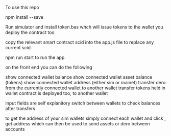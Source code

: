 To use this repo

npm install --save

Run simulator and install token.bas whch will issue tokens to the wallet you deploy the contract too

copy the relevant smart contract scid into the app.js file to replace any current scid

npm run start to run the app

on the front end you can do the following

show connected wallet balance
show connected wallet asset balance (tokens)
show connected wallet address (either sim or mainet)
transfer dero from the currently connected wallet to another wallet
transfer tokens held in wallet contract is deployed too, to another wallet

input fields are self explanitory switch between wallets to check balances after transfers

to get the address of your sim wallets simply connect each wallet and click , get address which can then be used to send assets or dero between accounts 


